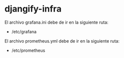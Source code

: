 # djangify-infra

El archivo grafana.ini debe de ir en la siguiente ruta:
- /etc/grafana

El archivo prometheus.yml debe de ir en la siguiente ruta:
- /etc/prometheus

